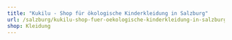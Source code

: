 ```yaml
---
title: "Kukilu - Shop für ökologische Kinderkleidung in Salzburg"
url: /salzburg/kukilu-shop-fuer-oekologische-kinderkleidung-in-salzburg/
shop: Kleidung
---
```

